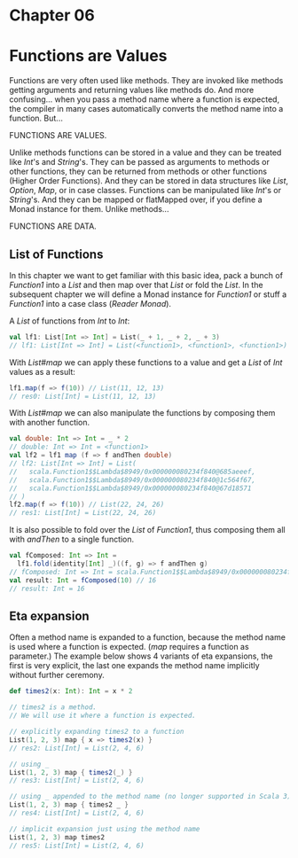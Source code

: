 # Chapter 06

# Functions are Values

Functions are very often used like methods. They are
invoked like methods getting arguments and returning
values like methods do. And more confusing... when you
pass a method name where a function is expected, the
compiler in many cases automatically converts the method
name into a function. But...

FUNCTIONS ARE VALUES.

Unlike methods functions can be stored in a value and
they can be treated like _Int_'s and _String_'s. They
can be passed as arguments to methods or other functions,
they can be returned from methods or other functions
(Higher Order Functions).
And they can be stored in data structures like _List_,
_Option_, _Map_, or in case classes. Functions can be
manipulated like _Int_'s or _String_'s. And they can be
mapped or flatMapped over, if you define a Monad instance
for them. Unlike methods...

FUNCTIONS ARE DATA.

## List of Functions

In this chapter we want to get familiar with this basic
idea, pack a bunch of _Function1_ into a _List_ and then
map over that _List_ or fold the _List_. In the subsequent
chapter we will define a Monad instance for _Function1_
or stuff a _Function1_ into a case class (_Reader Monad_).

A _List_ of functions from _Int_ to _Int_:

```scala
val lf1: List[Int => Int] = List(_ + 1, _ + 2, _ + 3)
// lf1: List[Int => Int] = List(<function1>, <function1>, <function1>)
```

With _List#map_ we can apply these functions to a value
and get a _List_ of _Int_ values as a result:

```scala
lf1.map(f => f(10)) // List(11, 12, 13)
// res0: List[Int] = List(11, 12, 13)
```

With _List#map_ we can also manipulate the functions
by composing them with another function.

```scala
val double: Int => Int = _ * 2
// double: Int => Int = <function1>
val lf2 = lf1 map (f => f andThen double)
// lf2: List[Int => Int] = List(
//   scala.Function1$$Lambda$8949/0x000000080234f840@685aeeef,
//   scala.Function1$$Lambda$8949/0x000000080234f840@1c564f67,
//   scala.Function1$$Lambda$8949/0x000000080234f840@67d18571
// )
lf2.map(f => f(10)) // List(22, 24, 26)
// res1: List[Int] = List(22, 24, 26)
```

It is also possible to fold over the _List_ of
_Function1_, thus composing them all with _andThen_ to a
single function.

```scala
val fComposed: Int => Int =
  lf1.fold(identity[Int] _)((f, g) => f andThen g)
// fComposed: Int => Int = scala.Function1$$Lambda$8949/0x000000080234f840@706420c6
val result: Int = fComposed(10) // 16
// result: Int = 16
```

## Eta expansion

Often a method name is expanded to a function, because
the method name is used where a function is expected.
(_map_ requires a function as parameter.) The example
below shows 4 variants of eta expansions, the first
is very explicit, the last one expands the method
name implicitly without further ceremony.

```scala
def times2(x: Int): Int = x * 2

// times2 is a method.
// We will use it where a function is expected.

// explicitly expanding times2 to a function
List(1, 2, 3) map { x => times2(x) }
// res2: List[Int] = List(2, 4, 6)

// using _
List(1, 2, 3) map { times2(_) }
// res3: List[Int] = List(2, 4, 6)

// using _ appended to the method name (no longer supported in Scala 3)
List(1, 2, 3) map { times2 _ }
// res4: List[Int] = List(2, 4, 6)

// implicit expansion just using the method name
List(1, 2, 3) map times2
// res5: List[Int] = List(2, 4, 6)
```
